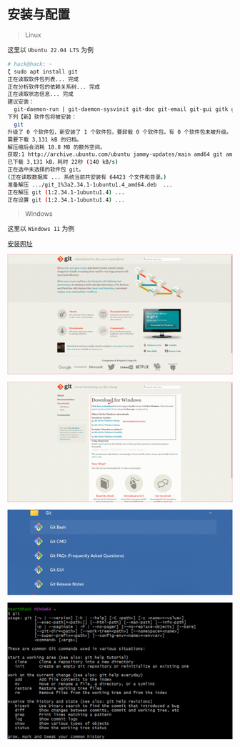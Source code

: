 # 安装与配置

> Linux

这里以 `Ubuntu 22.04 LTS` 为例

```bash
# hack@hack: ~                                                                                                                        (23:22:18)
ζ sudo apt install git
正在读取软件包列表... 完成
正在分析软件包的依赖关系树... 完成
正在读取状态信息... 完成
建议安装：
  git-daemon-run | git-daemon-sysvinit git-doc git-email git-gui gitk gitweb git-cvs git-mediawiki git-svn
下列【新】软件包将被安装：
  git
升级了 0 个软件包，新安装了 1 个软件包，要卸载 0 个软件包，有 0 个软件包未被升级。
需要下载 3,131 kB 的归档。
解压缩后会消耗 18.8 MB 的额外空间。
获取:1 http://archive.ubuntu.com/ubuntu jammy-updates/main amd64 git amd64 1:2.34.1-1ubuntu1.4 [3,131 kB]
已下载 3,131 kB，耗时 22秒 (140 kB/s)
正在选中未选择的软件包 git。
(正在读取数据库 ... 系统当前共安装有 64423 个文件和目录。)
准备解压 .../git_1%3a2.34.1-1ubuntu1.4_amd64.deb  ...
正在解压 git (1:2.34.1-1ubuntu1.4) ...
正在设置 git (1:2.34.1-1ubuntu1.4) ...
```

> Windows

这里以 `Windows 11` 为例

[安装网址](https://git-scm.com/)

![123](./img/Snipaste_2022-07-18_23-30-01.png)

![123](./img/Snipaste_2022-07-18_23-42-57.png)

![123](./img/Snipaste_2022-07-18_23-48-56.png)

![123](./img/Snipaste_2022-07-18_23-51-35.png)


